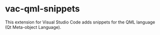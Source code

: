 # vac-qml-snippets
This extension for Visual Studio Code adds snippets for the QML language (Qt Meta-object Language).
